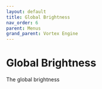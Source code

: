 ```yaml
---
layout: default
title: Global Brightness
nav_order: 6
parent: Menus
grand_parent: Vortex Engine
---
```


# Global Brightness

The global brightness
